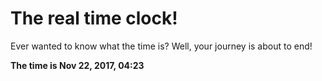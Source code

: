 # The real time clock!

Ever wanted to know what the time is? Well, your journey is about to end!

**The time is Nov 22, 2017, 04:23**